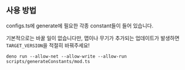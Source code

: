 ## 사용 방법

configs.ts에 generate에 필요한 각종 constant들이 들어 있습니다.

기본적으로는 바꿀 일이 없습니다만, 맵이나 무기가 추가되는 업데이트가 발생하면 `TARGET_VERSION`을 적절히 바꿔주세요!

```
deno run --allow-net --allow-write --allow-run scripts/generateConstants/mod.ts
```